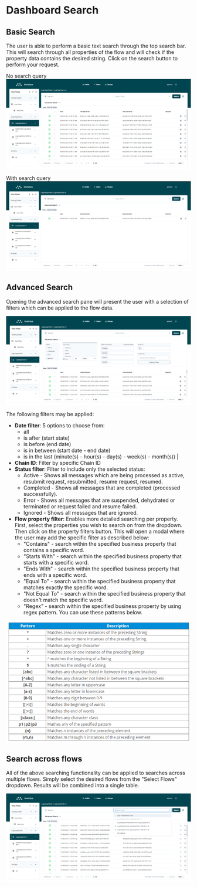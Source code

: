 # Dashboard Search

## Basic Search

The user is able to perform a basic text search through the top search bar. This will search through all properties of the flow and will check if the property data contains the desired string. Click on the search button to perform your request.

No search query
![basic search](../images/v2_search-basic1.png)

With search query
![basic search](../images/v2_search-basic2.png)

## Advanced Search

Opening the advanced search pane will present the user with a selection of filters which can be applied to the flow data.

![basic search](../images/v2_search-advanced1.png)

The following filters may be applied:

* **Date filter**: 5 options to choose from:
  * all
  * is after (start state)
  * is before (end date)
  * is in between (start date - end date)
  * is in the last (minute(s) - hour(s) - day(s) - week(s) - month(s)) |
* **Chain ID**: Filter by specific Chain ID
* **Status filter**: Filter to include only the selected status:
  * Active - Shows all messages which are being processed as active, resubmit request, resubmitted, resume request, resumed.
  * Completed - Shows all messages that are completed (processed successfully).
  * Error - Shows all messages that are suspended, dehydrated or terminated or request failed and resume failed.
  * Ignored -  Shows all messages that are ignored.
 * **Flow property filter**: Enables more detailed searching per property. First, select the properties you wish to search on from the dropdown. Then click on the property filters button. This will open a modal where the user may add the specific filter as described below: 
   * "Contains" - search within the specified business property that contains a specific word.
   * "Starts With" - search within the specified business property that starts with a specific word.
   * "Ends With" - search within the specified business property that ends with a specific word.
   * "Equal To" - search within the specified business property that matches exactly the specific word.
   * "Not Equal To" - search within the specified business property that doesn't match the specific word.
   * "Regex" - search within the specified business property by using regex pattern. You can use these patterns below.
   
  ![regex](../images/dashboard/regex.png)

## Search across flows

All of the above searching functionality can be applied to searches across multiple flows. Simply select the desired flows from the "Select Flows" dropdown. Results will be combined into a single table.

![basic search](../images/v2_search-advanced3.png)
